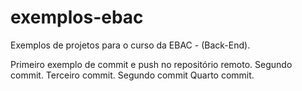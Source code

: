 # exemplos-ebac
Exemplos de projetos para o curso da EBAC - (Back-End).


Primeiro exemplo de commit e push no repositório remoto.
Segundo commit.
Terceiro commit.
Segundo commit 
Quarto commit.

